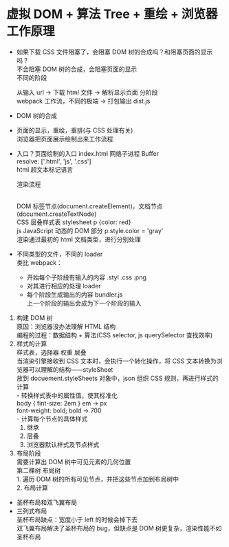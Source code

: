 # 虚拟 DOM + 算法 Tree + 重绘 + 浏览器工作原理  

- 如果下载 CSS 文件阻塞了，会阻塞 DOM 树的合成吗？和阻塞页面的显示吗？  
  不会阻塞 DOM 树的合成，会阻塞页面的显示  
  不同的阶段  

  从输入 url -> 下载 html 文件 -> 解析显示页面 分阶段  
  webpack 工作流，不同的极端 -> 打包输出 dist.js  


-  DOM 树的合成  
-  页面的显示，重绘，重排(与 CSS 处理有关)  
  浏览器把页面展示绘制出来工作流程  
  - 入口？页面绘制的入口 index.html 网络子进程 Buffer  
    resolve: ['.html', 'js', '.css']  
    html 超文本标记语言 <p>渲染流程</p>  
    DOM 标签节点(document.createElement)，文档节点(document.createTextNode)  
    CSS 层叠样式表 stylesheet p {color: red}  
    js JavaScript 动态的 DOM 部分 p.style.color = 'gray'  
    渲染通过最初的 html 文档类型，进行分别处理  

  - 不同类型的文件，不同的 loader  
    类比 webpack：  
    - 开始每个子阶段有输入的内容 .styl .css .png  
    - 对其进行相应的处理 loader  
    - 每个阶段生成输出的内容 bundler.js  
    上一个阶段的输出会成为下一个阶段的输入  

  1. 构建 DOM 树  
    原因：浏览器没办法理解 HTML 结构  
    编程的过程：数据结构 + 算法(CSS selector, js querySelector 查找效率)  
  2. 样式的计算  
    样式表，选择器 权重 层叠  
    当渲染引擎接收到 CSS 文本时，会执行一个转化操作，将 CSS 文本转换为浏览器可以理解的结构——styleSheet  
    放到 docuement.styleSheets 对象中，json 组织 CSS 规则，再进行样式的计算  
    - 转换样式表中的属性值，使其标准化  
      body { fint-size: 2em } em -> px  
      font-weight: bold; bold -> 700  
    - 计算每个节点的具体样式  
      1. 继承  
      2. 层叠  
      3. 浏览器默认样式及节点样式
  3. 布局阶段  
    需要计算出 DOM 树中可见元素的几何位置  
    第二棵树 布局树  
    1. 遍历 DOM 树的所有可见节点，并把这些节点加到布局树中  
    2. 布局计算  

- 圣杯布局和双飞翼布局  
- 三列式布局  
  圣杯布局缺点：宽度小于 left 的时候会掉下去  
  双飞翼布局解决了圣杯布局的 bug，但缺点是 DOM 树更复杂，渲染性能不如圣杯布局  
